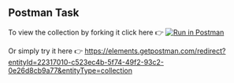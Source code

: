 ## Postman Task

To view the collection by forking it click here 👉 [![Run in Postman](https://run.pstmn.io/button.svg)](https://god.gw.postman.com/run-collection/22317010-c523ec4b-5f74-49f2-93c2-0e26d8cb9a77?action=collection%2Ffork&source=rip_markdown&collection-url=entityId%3D22317010-c523ec4b-5f74-49f2-93c2-0e26d8cb9a77%26entityType%3Dcollection%26workspaceId%3D22c9693e-a626-4df4-99a9-88607964ebaa)

Or simply try it here 👉 https://elements.getpostman.com/redirect?entityId=22317010-c523ec4b-5f74-49f2-93c2-0e26d8cb9a77&entityType=collection
